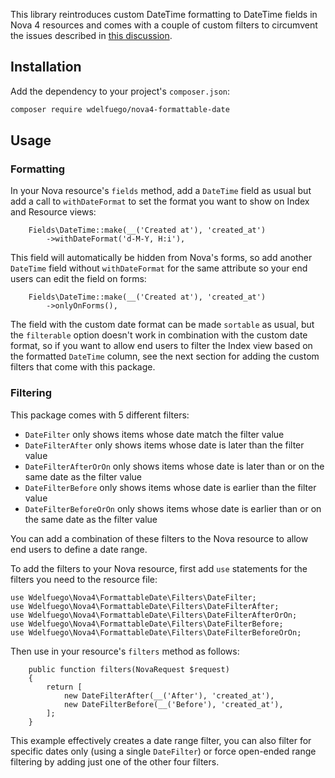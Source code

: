 This library reintroduces custom DateTime formatting to DateTime fields in Nova 4 resources and comes with a couple of custom filters to circumvent the issues described in [this discussion](https://github.com/laravel/nova-issues/discussions/3929).

## Installation
Add the dependency to your project's `composer.json`:
```sh
composer require wdelfuego/nova4-formattable-date
```
  
## Usage
### Formatting
In your Nova resource's `fields` method, add a `DateTime` field as usual but add a call to `withDateFormat` to set the format you want to show on Index and Resource views:

```
    Fields\DateTime::make(__('Created at'), 'created_at')
        ->withDateFormat('d-M-Y, H:i'),
```

This field will automatically be hidden from Nova's forms, so add another `DateTime` field without `withDateFormat` for the same attribute so your end users can edit the field on forms:

```
    Fields\DateTime::make(__('Created at'), 'created_at')
        ->onlyOnForms(),
```

The field with the custom date format can be made `sortable` as usual, but the `filterable` option doesn't work in combination with the custom date format, so if you want to allow end users to filter the Index view based on the formatted `DateTime` column, see the next section for adding the custom filters that come with this package.


### Filtering 

This package comes with 5 different filters:
- `DateFilter` only shows items whose date match the filter value
- `DateFilterAfter` only shows items whose date is later than the filter value
- `DateFilterAfterOrOn` only shows items whose date is later than or on the same date as the filter value
- `DateFilterBefore` only shows items whose date is earlier than the filter value
- `DateFilterBeforeOrOn` only shows items whose date is earlier than or on the same date as the filter value

You can add a combination of these filters to the Nova resource to allow end users to define a date range.

To add the filters to your Nova resource, first add `use` statements for the filters you need to the resource file:
```
use Wdelfuego\Nova4\FormattableDate\Filters\DateFilter;
use Wdelfuego\Nova4\FormattableDate\Filters\DateFilterAfter;
use Wdelfuego\Nova4\FormattableDate\Filters\DateFilterAfterOrOn;
use Wdelfuego\Nova4\FormattableDate\Filters\DateFilterBefore;
use Wdelfuego\Nova4\FormattableDate\Filters\DateFilterBeforeOrOn;
```

Then use in your resource's `filters` method as follows:
```
    public function filters(NovaRequest $request)
    {
        return [
            new DateFilterAfter(__('After'), 'created_at'),
            new DateFilterBefore(__('Before'), 'created_at'),
        ];
    }
```

This example effectively creates a date range filter, you can also filter for specific dates only (using a single `DateFilter`) or force open-ended range filtering by adding just one of the other four filters.
